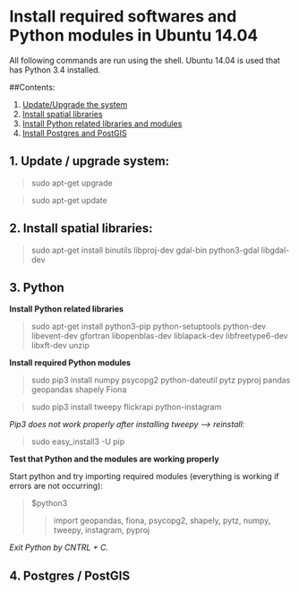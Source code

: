 # Install required softwares and Python modules in Ubuntu 14.04

All following commands are run using the shell. Ubuntu 14.04 is used that has Python 3.4 installed.  

##Contents:
1. [Update/Upgrade the system](#1)
2. [Install spatial libraries](#2)
3. [Install Python related libraries and modules](#3)
4. [Install Postgres and PostGIS](#4)

## <a name="1"></a>1. Update / upgrade system:
>    sudo apt-get upgrade

>    sudo apt-get update


## <a name="2"></a>2. Install spatial libraries:
>   sudo apt-get install binutils libproj-dev gdal-bin python3-gdal libgdal-dev

## <a name="3"></a>3. Python

**Install Python related libraries**
>   sudo apt-get install python3-pip python-setuptools python-dev libevent-dev gfortran libopenblas-dev liblapack-dev libfreetype6-dev libxft-dev unzip

**Install required Python modules**
>   sudo pip3 install numpy psycopg2 python-dateutil pytz pyproj pandas geopandas shapely Fiona

>   sudo pip3 install tweepy flickrapi python-instagram

_Pip3 does not work properly after installing tweepy --> reinstall:_
>   sudo easy_install3 -U pip

**Test that Python and the modules are working properly**

Start python and try importing required modules (everything is working if errors are not occurring):
>   $python3 
>   > import geopandas, fiona, psycopg2, shapely, pytz, numpy, tweepy, instagram, pyproj



_Exit Python by CNTRL + C._

## <a name="4"></a>4. Postgres / PostGIS

